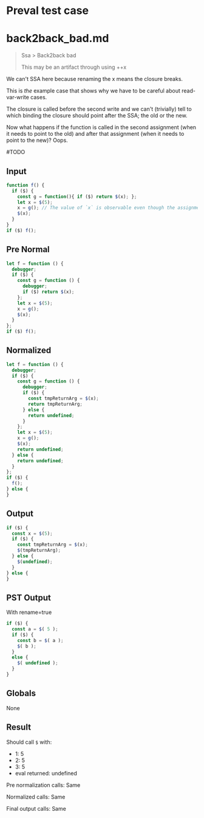 # Preval test case

# back2back_bad.md

> Ssa > Back2back bad
>
> This may be an artifact through using ++x

We can't SSA here because renaming the x means the closure breaks.

This is _the_ example case that shows why we have to be careful about read-var-write cases.

The closure is called before the second write and we can't (trivially) tell to which binding the closure should point after the SSA; the old or the new.

Now what happens if the function is called in the second assignment (when it needs to point to the old) and after that assignment (when it needs to point to the new)? Oops.

#TODO

## Input

`````js filename=intro
function f() {
  if ($) {
    const g = function(){ if ($) return $(x); };
    let x = $(5);
    x = g(); // The value of `x` is observable even though the assignments are back2back
    $(x);
  }
}
if ($) f();
`````

## Pre Normal

`````js filename=intro
let f = function () {
  debugger;
  if ($) {
    const g = function () {
      debugger;
      if ($) return $(x);
    };
    let x = $(5);
    x = g();
    $(x);
  }
};
if ($) f();
`````

## Normalized

`````js filename=intro
let f = function () {
  debugger;
  if ($) {
    const g = function () {
      debugger;
      if ($) {
        const tmpReturnArg = $(x);
        return tmpReturnArg;
      } else {
        return undefined;
      }
    };
    let x = $(5);
    x = g();
    $(x);
    return undefined;
  } else {
    return undefined;
  }
};
if ($) {
  f();
} else {
}
`````

## Output

`````js filename=intro
if ($) {
  const x = $(5);
  if ($) {
    const tmpReturnArg = $(x);
    $(tmpReturnArg);
  } else {
    $(undefined);
  }
} else {
}
`````

## PST Output

With rename=true

`````js filename=intro
if ($) {
  const a = $( 5 );
  if ($) {
    const b = $( a );
    $( b );
  }
  else {
    $( undefined );
  }
}
`````

## Globals

None

## Result

Should call `$` with:
 - 1: 5
 - 2: 5
 - 3: 5
 - eval returned: undefined

Pre normalization calls: Same

Normalized calls: Same

Final output calls: Same
